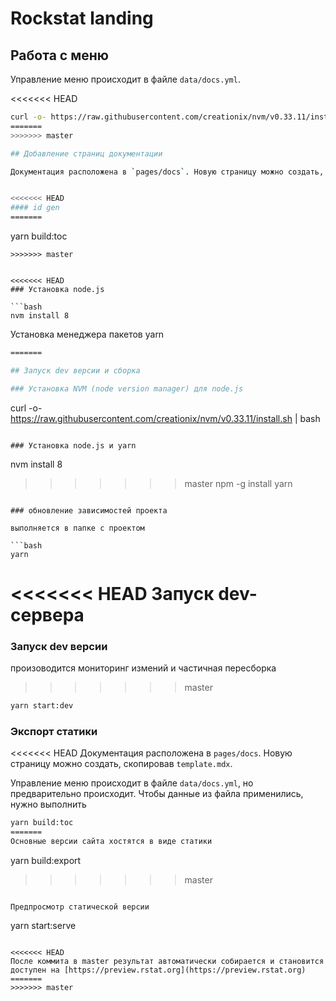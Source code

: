 # Rockstat landing

## Работа с меню

Управление меню происходит в файле `data/docs.yml`.

<<<<<<< HEAD
```bash
curl -o- https://raw.githubusercontent.com/creationix/nvm/v0.33.11/install.sh | bash
=======
>>>>>>> master

## Добавление страниц документации

Документация расположена в `pages/docs`. Новую страницу можно создать, скопировав `template.mdx`. 


<<<<<<< HEAD
#### id gen
=======
```
yarn build:toc
```
>>>>>>> master


<<<<<<< HEAD
### Установка node.js

```bash
nvm install 8
```

Установка менеджера пакетов yarn

```bash
=======

## Запуск dev версии и сборка

### Установка NVM (node version manager) для node.js

```
curl -o- https://raw.githubusercontent.com/creationix/nvm/v0.33.11/install.sh | bash

```

### Установка node.js и yarn

```
nvm install 8

>>>>>>> master
npm -g install yarn
```

### обновление зависимостей проекта

выполняется в папке с проектом

```bash
yarn
```

<<<<<<< HEAD
Запуск dev-сервера
=======
### Запуск dev версии

произоводится мониторинг измений и частичная пересборка
>>>>>>> master

```bash
yarn start:dev
```

### Экспорт статики

<<<<<<< HEAD
Документация расположена в `pages/docs`. Новую страницу можно создать, скопировав `template.mdx`.

Управление меню происходит в файле `data/docs.yml`, но предварительно происходит. Чтобы данные из файла применились, нужно выполнить

```bash
yarn build:toc
=======
Основные версии сайта хостятся в виде статики

```
yarn build:export
>>>>>>> master
```

Предпросмотр статической версии

```
yarn start:serve
```

<<<<<<< HEAD
После коммита в master результат автоматически собирается и становится доступен на [https://preview.rstat.org](https://preview.rstat.org)
=======
>>>>>>> master
